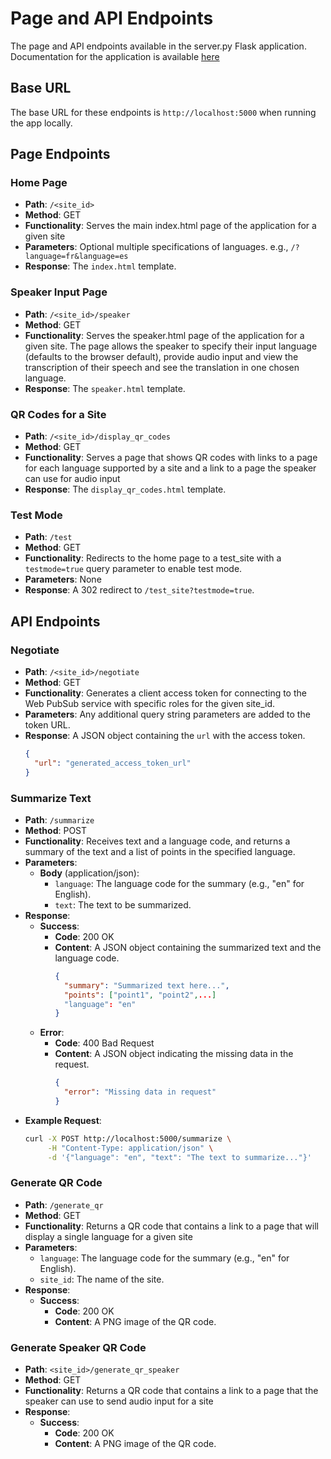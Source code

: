 # Page and API Endpoints

The page and API endpoints available in the server.py Flask application.  Documentation for the application is available [here](./Readme.md)

## Base URL

The base URL for these endpoints is `http://localhost:5000` when running the app locally.

## Page Endpoints

### Home Page
- **Path**: `/<site_id>`
- **Method**: GET
- **Functionality**: Serves the main index.html page of the application for a given site
- **Parameters**: Optional multiple specifications of languages. e.g., `/?language=fr&language=es`
- **Response**: The `index.html` template.

### Speaker Input Page
- **Path**: `/<site_id>/speaker`
- **Method**: GET
- **Functionality**: Serves the speaker.html page of the application for a given site.  The page allows the speaker to specify their input language (defaults to the browser default), provide audio input and view the transcription of their speech and see the translation in one chosen language.
- **Response**: The `speaker.html` template.

### QR Codes for a Site
- **Path**: `/<site_id>/display_qr_codes`
- **Method**: GET
- **Functionality**: Serves a page that shows QR codes with links to a page for each language supported by a site and a link to a page the speaker can use for audio input
- **Response**: The `display_qr_codes.html` template.

### Test Mode
- **Path**: `/test`
- **Method**: GET
- **Functionality**: Redirects to the home page to a test_site with a `testmode=true` query parameter to enable test mode.
- **Parameters**: None
- **Response**: A 302 redirect to `/test_site?testmode=true`.

## API Endpoints
### Negotiate
- **Path**: `/<site_id>/negotiate`
- **Method**: GET
- **Functionality**: Generates a client access token for connecting to the Web PubSub service with specific roles for the given site_id.
- **Parameters**: Any additional query string parameters are added to the token URL.
- **Response**: A JSON object containing the `url` with the access token.
  ```json
  {
    "url": "generated_access_token_url"
  }

### Summarize Text
- **Path**: `/summarize`
- **Method**: POST
- **Functionality**: Receives text and a language code, and returns a summary of the text and a list of points in the specified language.
- **Parameters**:
  - **Body** (application/json):
    - `language`: The language code for the summary (e.g., "en" for English).
    - `text`: The text to be summarized.
- **Response**:
  - **Success**:
    - **Code**: 200 OK
    - **Content**: A JSON object containing the summarized text and the language code.
      ```json
      {
        "summary": "Summarized text here...",
        "points": ["point1", "point2",...]
        "language": "en"
      }
      ```
  - **Error**:
    - **Code**: 400 Bad Request
    - **Content**: A JSON object indicating the missing data in the request.
      ```json
      {
        "error": "Missing data in request"
      }
      ```
- **Example Request**:
  ```bash
  curl -X POST http://localhost:5000/summarize \
       -H "Content-Type: application/json" \
       -d '{"language": "en", "text": "The text to summarize..."}'

### Generate QR Code
- **Path**: `/generate_qr`
- **Method**: GET
- **Functionality**: Returns a QR code that contains a link to a page that will display a single language for a given site
- **Parameters**:
    - `language`: The language code for the summary (e.g., "en" for English).
    - `site_id`: The name of the site.
- **Response**:
  - **Success**:
    - **Code**: 200 OK
    - **Content**: A PNG image of the QR code.

### Generate Speaker QR Code
- **Path**: `<site_id>/generate_qr_speaker`
- **Method**: GET
- **Functionality**: Returns a QR code that contains a link to a page that the speaker can use to send audio input for a site
- **Response**:
  - **Success**:
    - **Code**: 200 OK
    - **Content**: A PNG image of the QR code.
